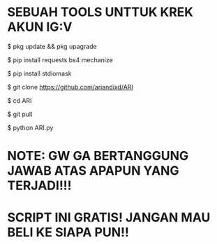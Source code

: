 # SEBUAH TOOLS UNTTUK KREK AKUN IG:V

$ pkg update && pkg upagrade

$ pip install requests bs4 mechanize

$ pip install stdiomask

$ git clone https://github.com/ariandixd/ARI

$ cd ARI

$ git pull

$ python ARI.py



# NOTE: GW GA BERTANGGUNG JAWAB ATAS APAPUN YANG TERJADI!!!

# SCRIPT INI GRATIS! JANGAN MAU BELI KE SIAPA PUN!!
